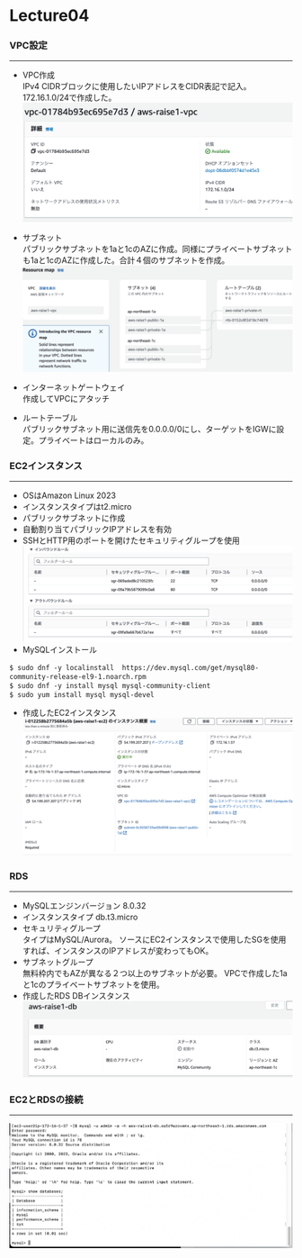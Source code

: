 # Lecture04

### VPC設定
----
+ VPC作成  
IPv4 CIDRブロックに使用したいIPアドレスをCIDR表記で記入。
172.16.1.0/24で作成した。
![作成したVPC](./image/Lecture04/VPC.png "VPC")

+ サブネット  
パブリックサブネットを1aと1cのAZに作成。同様にプライベートサブネットも1aと1cのAZに作成した。合計４個のサブネットを作成。
![サブネット](./image/Lecture04/subnet.png "subnet")

+ インターネットゲートウェイ  
作成してVPCにアタッチ

+ ルートテーブル  
パブリックサブネット用に送信先を0.0.0.0/0にし、ターゲットをIGWに設定。プライベートはローカルのみ。


### EC2インスタンス
----
+ OSはAmazon Linux 2023
+ インスタンスタイプはt2.micro
+  パブリックサブネットに作成
+  自動割り当てパブリックIPアドレスを有効
+  SSHとHTTP用のポートを開けたセキュリティグループを使用
![SG-EC2](./image/Lecture04/securitygroup-ec2.png "SG-EC2")
+  MySQLインストール
 
```
$ sudo dnf -y localinstall  https://dev.mysql.com/get/mysql80-community-release-el9-1.noarch.rpm
$ sudo dnf -y install mysql mysql-community-client
$ sudo yum install mysql mysql-devel
```
+ 作成したEC2インスタンス
![EC2 Instance](./image/Lecture04/ec2instance.png "EC2-Instance")

### RDS
----
+ MySQLエンジンバージョン 8.0.32
+ インスタンスタイプ db.t3.micro
+ セキュリティグループ  
タイプはMySQL/Aurora。
 ソースにEC2インスタンスで使用したSGを使用すれば、インスタンスのIPアドレスが変わってもOK。
+ サブネットグループ  
無料枠内でもAZが異なる２つ以上のサブネットが必要。
VPCで作成した1aと1cのプライベートサブネットを使用。
+ 作成したRDS DBインスタンス
![DB-instance](./image/Lecture04/DB-instance.png "DB-instance")

### EC2とRDSの接続
----
![EC2MySQL](./image/Lecture04/EC2mysql-connect.png "EC2MySQL")
